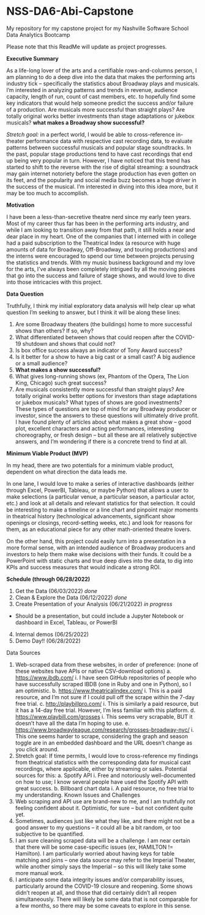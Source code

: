 # NSS-DA6-Abi-Capstone
My repository for my capstone project for my Nashville Software School Data Analytics Bootcamp

Please note that this ReadMe will update as project progresses.

**Executive Summary**

As a life-long lover of the arts and a certifiable rows-and-columns person, I am planning to do a deep dive into the data that makes the performing arts industry tick – specifically the statistics about Broadway plays and musicals. I’m interested in analyzing patterns and trends in revenue, audience capacity, length of run, count of cast members, etc. to hopefully find some key indicators that would help someone predict the success and/or failure of a production. Are musicals more successful than straight plays? Are totally original works better investments than stage adaptations or jukebox musicals? **what makes a Broadway show successful?**

*Stretch goal:* in a perfect world, I would be able to cross-reference in-theater performance data with respective cast recording data, to evaluate patterns between successful musicals and popular stage soundtracks. In the past, popular stage productions tend to have cast recordings that end up being very popular in turn. However, I have noticed that this trend has started to shift to the reverse with the rise of digital streaming: a soundtrack may gain internet notoriety before the stage production has even gotten on its feet, and the popularity and social media buzz becomes a huge driver in the success of the musical. I’m interested in diving into this idea more, but it may be too much to accomplish.

**Motivation**

I have been a less-than-secretive theatre nerd since my early teen years. Most of my career thus far has been in the performing arts industry, and while I am looking to transition away from that path, it still holds a near and dear place in my heart. One of the companies that I interned with in college had a paid subscription to the Theatrical Index (a resource with huge amounts of data for Broadway, Off-Broadway, and touring productions) and the interns were encouraged to spend our time between projects perusing the statistics and trends. With my music business background and my love for the arts, I’ve always been completely intrigued by all the moving pieces that go into the success and failure of stage shows, and would love to dive into those intricacies with this project.

**Data Question**

Truthfully, I think my initial exploratory data analysis will help clear up what question I’m seeking to answer, but I think it will be along these lines:
1.	Are some Broadway theaters (the buildings) home to more successful shows than others? If so, why?
2.	What differentiated between shows that could reopen after the COVID-19 shutdown and shows that could not?
3.	Is box office success always an indicator of Tony Award success?
4.	Is it better for a show to have a big cast or a small cast? A big audience or a small audience?
5.	**What makes a show successful?**
6.	What gives long-running shows (ex, Phantom of the Opera, The Lion King, Chicago) such great success?
7.	Are musicals consistently more successful than straight plays? Are totally original works better options for investors than stage adaptations or jukebox musicals? What types of shows are good investments?
These types of questions are top of mind for any Broadway producer or investor, since the answers to these questions will ultimately drive profit. I have found plenty of articles about what makes a great show – good plot, excellent characters and acting performances, interesting choreography, or fresh design – but all these are all relatively subjective answers, and I’m wondering if there is a concrete trend to find at all.

**Minimum Viable Product (MVP)**

In my head, there are two potentials for a minimum viable product, dependent on what direction the data leads me.

In one lane, I would love to make a series of interactive dashboards (either through Excel, PowerBI, Tableau, or maybe Python) that allows a user to make selections (a particular venue, a particular season, a particular actor, etc.) and look at all details and relevant statistics for that selection. It could be interesting to make a timeline or a line chart and pinpoint major moments in theatrical history (technological advancements, significant show openings or closings, record-setting weeks, etc.) and look for reasons for them, as an educational piece for any other math-oriented theatre lovers.

On the other hand, this project could easily turn into a presentation in a more formal sense, with an intended audience of Broadway producers and investors to help them make wise decisions with their funds. It could be a PowerPoint with static charts and true deep dives into the data, to dig into KPIs and success measures that would indicate a strong ROI.

**Schedule (through 06/28/2022)**
1.	Get the Data (06/03/2022) *done*
2.	Clean & Explore the Data (06/12/2022) *done*
3.	Create Presentation of your Analysis (06/21/2022) *in progress*
-	Should be a presentation, but could include a Jupyter Notebook or dashboard in Excel, Tableau, or PowerBI
4.	Internal demos (06/25/2022)
5.	Demo Day!! (06/28/2022)

Data Sources
1.	Web-scraped data from these websites, in order of preference: (none of these websites have APIs or native CSV-download options)
a.	https://www.ibdb.com/
i.	I have seen GitHub repositories of people who have successfully scraped IBDB (one in Ruby and one in Python), so I am optimistic.
b.	https://www.theatricalindex.com/
i.	This is a paid resource, and I’m not sure if I could pull off the scrape within the 7-day free trial.
c.	http://playbillpro.com/
i.	This is similarly a paid resource, but it has a 14-day free trial. However, I’m less familiar with this platform.
d.	https://www.playbill.com/grosses
i.	This seems very scrapable, BUT it doesn’t have all the data I’m hoping to use.
e.	https://www.broadwayleague.com/research/grosses-broadway-nyc/
i.	This one seems harder to scrape, considering the graph and season toggle are in an embedded dashboard and the URL doesn’t change as you click around.
2.	Stretch goal: If time permits, I would love to cross-reference my findings from theatrical statistics with the corresponding data for musical cast recordings, where applicable, either by streaming or sales. Potential sources for this:
a.	Spotify API
i.	Free and notoriously well-documented on how to use; I know several people have used the Spotify API with great success.
b.	Billboard chart data
i.	A paid resource, no free trial to my understanding.
Known Issues and Challenges
1.	Web scraping and API use are brand-new to me, and I am truthfully not feeling confident about it. Optimistic, for sure – but not confident quite yet.
2.	Sometimes, audiences just like what they like, and there might not be a good answer to my questions – it could all be a bit random, or too subjective to be quantified.
3.	I am sure cleaning scraped data will be a challenge. I am near certain that there will be some case-specific issues (ex, HAMILTON != Hamilton). I am particularly worried about having keys for table matching and joins – one data source may refer to the Imperial Theater, while another simply says the Imperial – so this will likely take some more manual work.
4.	I anticipate some data integrity issues and/or comparability issues, particularly around the COVID-19 closure and reopening. Some shows didn’t reopen at all, and those that did certainly didn’t all reopen simultaneously. There will likely be some data that is not comparable for a few months, so there may be some caveats to explore in this sense.

